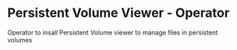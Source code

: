# Persistent Volume Viewer - Operator 
Operator to insall Persistent Volume viewer to manage files in persistent volumes
